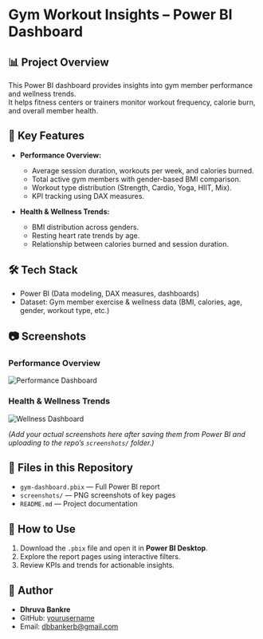 # Gym Workout Insights – Power BI Dashboard

## 📊 Project Overview
This Power BI dashboard provides insights into gym member performance and wellness trends.  
It helps fitness centers or trainers monitor workout frequency, calorie burn, and overall member health.

## 🔑 Key Features
- **Performance Overview:**  
  - Average session duration, workouts per week, and calories burned.  
  - Total active gym members with gender-based BMI comparison.  
  - Workout type distribution (Strength, Cardio, Yoga, HIIT, Mix).  
  - KPI tracking using DAX measures.  

- **Health & Wellness Trends:**  
  - BMI distribution across genders.  
  - Resting heart rate trends by age.  
  - Relationship between calories burned and session duration.  

## 🛠️ Tech Stack
- Power BI (Data modeling, DAX measures, dashboards)  
- Dataset: Gym member exercise & wellness data (BMI, calories, age, gender, workout type, etc.)  

## 📷 Screenshots
### Performance Overview
![Performance Dashboard](screenshots/performance-overview.png)

### Health & Wellness Trends
![Wellness Dashboard](screenshots/wellness-trends.png)

*(Add your actual screenshots here after saving them from Power BI and uploading to the repo’s `screenshots/` folder.)*

## 📂 Files in this Repository
- `gym-dashboard.pbix` — Full Power BI report  
- `screenshots/` — PNG screenshots of key pages  
- `README.md` — Project documentation  

## 🚀 How to Use
1. Download the `.pbix` file and open it in **Power BI Desktop**.  
2. Explore the report pages using interactive filters.  
3. Review KPIs and trends for actionable insights.  

## 👤 Author
- **Dhruva Bankre**  
- GitHub: [yourusername](https://github.com/yourusername)  
- Email: dbbankerb@gmail.com  
